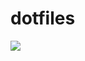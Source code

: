 # dotfiles

![](https://user-images.githubusercontent.com/4990822/28430509-c2735de6-6dbb-11e7-8f9e-f154fafcf56f.jpg)

